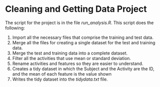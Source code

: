 # Cleaning and Getting Data Project

The script for the project is in the file *run_analysis.R*. This script does the following:

1. Import all the necessary files that comprise the training and test data.
2. Merge all the files for creating a single dataset for the test and training data.
3. Merge the test and training data into a complete dataset.
4. Filter all the activities that use mean or standard deviation.
5. Rename activities and features so they are easier to understand.
6. Creates a tidy dataset in which the Subject and the Activity are the ID, and the mean of each feature is the value shown
7. Writes the tidy dataset into the *tidydata.txt* file.




